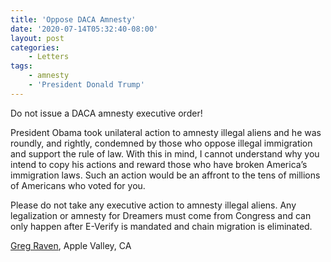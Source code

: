 ```yaml
---
title: 'Oppose DACA Amnesty'
date: '2020-07-14T05:32:40-08:00'
layout: post
categories:
    - Letters
tags:
    - amnesty
    - 'President Donald Trump'
---
```


Do not issue a DACA amnesty executive order!

President Obama took unilateral action to amnesty illegal aliens and he was roundly, and rightly, condemned by those who oppose illegal immigration and support the rule of law. With this in mind, I cannot understand why you intend to copy his actions and reward those who have broken America’s immigration laws. Such an action would be an affront to the tens of millions of Americans who voted for you.

Please do not take any executive action to amnesty illegal aliens. Any legalization or amnesty for Dreamers must come from Congress and can only happen after E-Verify is mandated and chain migration is eliminated.

[Greg Raven](https://www.gregraven.org/), Apple Valley, CA
